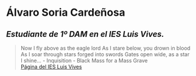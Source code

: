 # Álvaro Soria Cardeñosa
## *Estudiante de 1º DAM en el IES Luis Vives.*
> Now I fly above as the eagle lord
> As I stare below, you drown in blood
> As I soar through stars forged into swords
> Gates open wide, as a star I shine... - Inquisition - Black Mass for a Mass Grave  
[Página del IES Luis Vives](iesluisvives.es)
